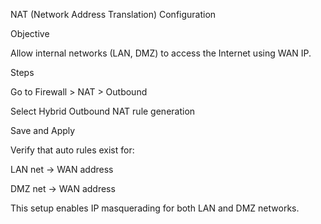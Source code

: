 NAT (Network Address Translation) Configuration

Objective

Allow internal networks (LAN, DMZ) to access the Internet using WAN IP.

Steps

Go to Firewall > NAT > Outbound

Select Hybrid Outbound NAT rule generation

Save and Apply

Verify that auto rules exist for:

LAN net → WAN address

DMZ net → WAN address

This setup enables IP masquerading for both LAN and DMZ networks.
